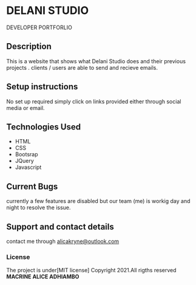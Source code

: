# DELANI STUDIO
DEVELOPER PORTFORLIO
## Description
This is a website  that shows  what Delani Studio does  and their previous projects . clients / users are able to send and recieve emails.

## Setup instructions
No set  up  required simply  click on links provided either through social  media or  email.

## Technologies Used
* HTML
* CSS
* Bootsrap
* JQuery
* Javascript
## Current  Bugs
currently  a few  features are  disabled but our team (me) is workig day  and night  to  resolve the issue.
## Support and contact details
contact me  through alicakryne@outlook.com
### License
The project is under[MIT license] 
Copyright 2021.All rigths reserved
**MACRINE ALICE ADHIAMBO**
  